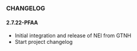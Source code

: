 ### CHANGELOG

#### 2.7.22-PFAA

* Initial integration and release of NEI from GTNH
* Start project changelog